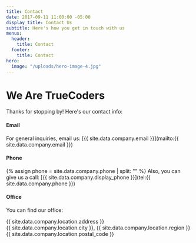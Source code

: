 ```yaml
---
title: Contact
date: 2017-09-11 11:00:00 -05:00
display_title: Contact Us
subtitle: Here's how you get in touch with us
menus:
  header:
    title: Contact
  footer:
    title: Contact
hero:
  image: "/uploads/hero-image-4.jpg"
---
```


# We Are TrueCoders

Thanks for stopping by! Here's our contact info:

#### Email

For general inquiries, email us: [{{ site.data.company.email }}](mailto:{{ site.data.company.email }})

#### Phone

{% assign phone = site.data.company.phone | split: "" %}
Also, you can give us a call: [{{ site.data.company.display_phone }}](tel:{{ site.data.company.phone }})

#### Office

You can find our office:

{{ site.data.company.location.address }}<br/>
{{ site.data.company.location.city }}, {{ site.data.company.location.region }} {{ site.data.company.location.postal_code }}
